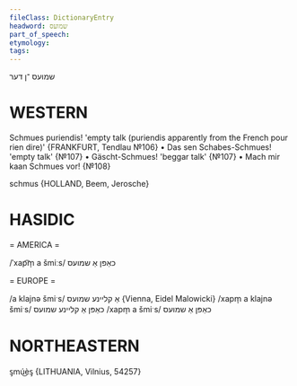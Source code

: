 ```yaml
---
fileClass: DictionaryEntry
headword: שמועס
part_of_speech: 
etymology: 
tags: 
---
```

שמועס
־ן
דער

WESTERN
========

Schmues puriendis! 'empty talk (puriendis apparently from the French pour rien dire)'
{FRANKFURT, Tendlau №106}
	•	Das sen Schabes-Schmues! 'empty talk' {№107}
	•	Gäscht-Schmues! 'beggar talk' {№107}
	•	Mach mir kaan Schmues vor! {№108}

schmus {HOLLAND, Beem, Jerosche}

HASIDIC
=======
= AMERICA = 

/ˈxap͡m̩ a šmiːs/ כאַפּן אַ שמועס

= EUROPE = 

/a klajnə šmiˑs/ אַ קליינע שמועס {Vienna, Eidel Malowicki}
/xapm̩ a klajnə šmiˑs/ כאַפּן אַ קליינע שמועס
/xapm̩ a šmiˑs/ כאַפּן אַ שמועס

NORTHEASTERN
==============

ᶊmú͜èᶊ {LITHUANIA, Vilnius, 54257}